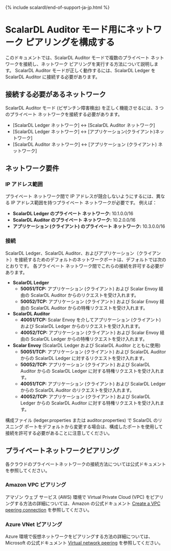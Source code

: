 {% include scalardl/end-of-support-ja-jp.html %}

# ScalarDL Auditor モード用にネットワーク ピアリングを構成する

このドキュメントでは、ScalarDL Auditor モードで複数のプライベート ネットワークを接続し、ネットワーク ピアリングを実行する方法について説明します。 ScalarDL Auditor モードが正しく動作するには、ScalarDL Ledger を ScalarDL Auditor に接続する必要があります。

## 接続する必要があるネットワーク

ScalarDL Auditor モード (ビザンチン障害検出) を正しく機能させるには、3 つのプライベート ネットワークを接続する必要があります。

* [ScalarDL Ledger ネットワーク] <-> [ScalarDL Auditor ネットワーク]
* [ScalarDL Ledger ネットワーク] <-> [アプリケーション(クライアント)ネットワーク]
* [ScalarDL Auditor ネットワーク] <-> [アプリケーション (クライアント) ネットワーク]

## ネットワーク要件

### IP アドレス範囲

プライベート ネットワーク間で IP アドレスが競合しないようにするには、異なる IP アドレス範囲を持つプライベート ネットワークが必要です。 例えば：

* **ScalarDL Ledger のプライベート ネットワーク:** 10.1.0.0/16
* **ScalarDL Auditor のプライベート ネットワーク:** 10.2.0.0/16
* **アプリケーション (クライアント) のプライベート ネットワーク:** 10.3.0.0/16

### 接続

ScalarDL Ledger、ScalarDL Auditor、およびアプリケーション（クライアント）を接続するためのデフォルトのネットワークポートは、デフォルトでは次のとおりです。 各プライベート ネットワーク間でこれらの接続を許可する必要があります。

* **ScalarDL Ledger**
  * **50051/TCP:** アプリケーション (クライアント) および Scalar Envoy 経由の ScalarDL Auditor からのリクエストを受け入れます。
  * **50052/TCP:** アプリケーション (クライアント) および Scalar Envoy 経由の ScalarDL Auditor からの特権リクエストを受け入れます。
* **ScalarDL Auditor**
  * **40051/TCP:** Scalar Envoy を介してアプリケーション (クライアント) および ScalarDL Ledger からのリクエストを受け入れます。
  * **40052/TCP:** アプリケーション (クライアント) および Scalar Envoy 経由の ScalarDL Ledger からの特権リクエストを受け入れます。
* **Scalar Envoy** (ScalarDL Ledger および ScalarDL Auditor とともに使用)
  * **50051/TCP:** アプリケーション (クライアント) および ScalarDL Auditor からの ScalarDL Ledger に対するリクエストを受け入れます。
  * **50052/TCP:** アプリケーション (クライアント) および ScalarDL Auditor からの ScalarDL Ledger に対する特権リクエストを受け入れます。
  * **40051/TCP:** アプリケーション (クライアント) および ScalarDL Ledger からの ScalarDL Auditor のリクエストを受け入れます。
  * **40052/TCP:** アプリケーション (クライアント) および ScalarDL Ledger からの ScalarDL Auditor に対する特権リクエストを受け入れます。

構成ファイル (ledger.properties または auditor.properties) で ScalarDL のリスニング ポートをデフォルトから変更する場合は、構成したポートを使用して接続を許可する必要があることに注意してください。

## プライベートネットワークピアリング

各クラウドのプライベートネットワークの接続方法については公式ドキュメントを参照してください。

### Amazon VPC ピアリング

アマゾン ウェブ サービス (AWS) 環境で Virtual Private Cloud (VPC) をピアリングする方法の詳細については、Amazon の公式ドキュメント [Create a VPC peering connection](https://docs.aws.amazon.com/vpc/latest/peering/create-vpc-peering-connection.html) を参照してください。

### Azure VNet ピアリング

Azure 環境で仮想ネットワークをピアリングする方法の詳細については、Microsoft の公式ドキュメント [Virtual network peering](https://learn.microsoft.com/en-us/azure/virtual-network/virtual-network-peering-overview) を参照してください。
